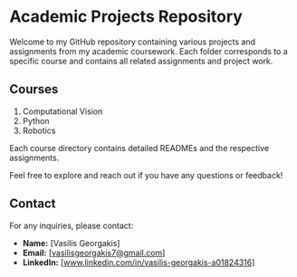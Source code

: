 # Academic Projects Repository

Welcome to my GitHub repository containing various projects and assignments from my academic coursework. Each folder corresponds to a specific course and contains all related assignments and project work.

## Courses

1. Computational Vision
2. Python
3. Robotics

Each course directory contains detailed READMEs and the respective assignments.

Feel free to explore and reach out if you have any questions or feedback!

## Contact

For any inquiries, please contact:

- **Name:** [Vasilis Georgakis]
- **Email:** [vasilisgeorgakis7@gmail.com]
- **LinkedIn:** [www.linkedin.com/in/vasilis-georgakis-a01824316]
